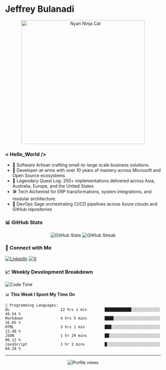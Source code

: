 # Jeffrey Bulanadi

<div align="center">
  <img src="https://www.nyan.cat/cats/nyaninja.gif" alt="Nyan Ninja Cat" width="400"/>
</div>

### < Hello_World />

- 🎨 Software Artisan crafting small-to-large scale business solutions.
- 💼 Developer-at-arms with over 10 years of mastery across Microsoft and Open Source ecosystems
- 🏢 Legendary Quest Log: 250+ implementations delivered across Asia, Australia, Europe, and the United States
- 🛠️ Tech Alchemist for ERP transformations, system integrations, and modular architecture.
- 🔄 DevOps Sage orchestrating CI/CD pipelines across Azure clouds and GitHub repositories

### 📊 GitHub Stats

<div align="center">
  <img src="https://github-readme-stats.vercel.app/api?username=jeffreybulanadi&show_icons=true&theme=tokyonight" alt="GitHub Stats" />
  <img src="https://github-readme-streak-stats.herokuapp.com/?user=jeffreybulanadi&theme=tokyonight" alt="GitHub Streak" />
</div>

### 🤝 Connect with Me

[![LinkedIn](https://img.shields.io/badge/LinkedIn-Connect-blue?style=for-the-badge&logo=linkedin)](https://linkedin.com/in/jeffreybulanadi)
[![X](https://img.shields.io/badge/Twitter-Follow-blue?style=for-the-badge&logo=twitter)](https://x.com/JeffreyBulanadi)

### 📈 Weekly Development Breakdown

<!--START_SECTION:waka-->
![Code Time](http://img.shields.io/badge/Code%20Time-331%20hrs%2022%20mins-blue)

📊 **This Week I Spent My Time On** 

```text
💬 Programming Languages: 
AL                       12 hrs 1 min        ████████████░░░░░░░░░░░░░   49.54 % 
Markdown                 4 hrs 5 mins        ████░░░░░░░░░░░░░░░░░░░░░   16.85 % 
HTML                     3 hrs 1 min         ███░░░░░░░░░░░░░░░░░░░░░░   12.48 % 
JSON                     1 hr 29 mins        ██░░░░░░░░░░░░░░░░░░░░░░░   06.12 % 
JavaScript               1 hr 2 mins         █░░░░░░░░░░░░░░░░░░░░░░░░   04.28 % 
```


<!--END_SECTION:waka-->

---

<div align="center">
  <img src="https://komarev.com/ghpvc/?username=jeffreybulanadi&color=blue&style=flat-square" alt="Profile views" />
</div>
